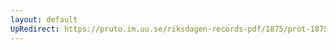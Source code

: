 ```yaml
---
layout: default
UpRedirect: https://pruto.im.uu.se/riksdagen-records-pdf/1875/prot-1875--fk--017.pdf
---
```

